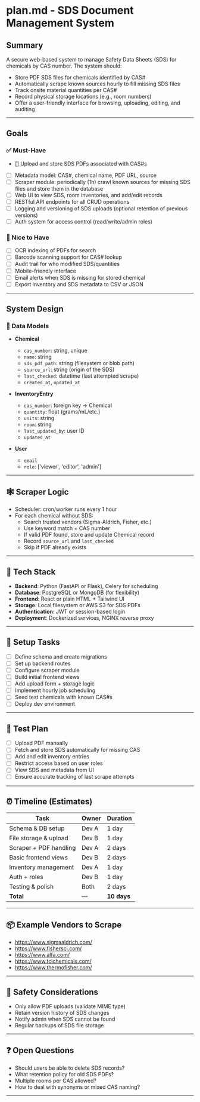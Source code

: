 # plan.md - SDS Document Management System

## Summary

A secure web-based system to manage Safety Data Sheets (SDS) for chemicals by CAS number. The system should:

- Store PDF SDS files for chemicals identified by CAS#
- Automatically scrape known sources hourly to fill missing SDS files
- Track onsite material quantities per CAS#
- Record physical storage locations (e.g., room numbers)
- Offer a user-friendly interface for browsing, uploading, editing, and auditing

---

## Goals

### ✅ Must-Have
- [] Upload and store SDS PDFs associated with CAS#s
- [ ] Metadata model: CAS#, chemical name, PDF URL, source
- [ ] Scraper module: periodically (1h) crawl known sources for missing SDS files and store them in the database
- [ ] Web UI to view SDS, room inventories, and add/edit records
- [ ] RESTful API endpoints for all CRUD operations
- [ ] Logging and versioning of SDS uploads (optional retention of previous versions)
- [ ] Auth system for access control (read/write/admin roles)

### 🚀 Nice to Have
- [ ] OCR indexing of PDFs for search
- [ ] Barcode scanning support for CAS# lookup
- [ ] Audit trail for who modified SDS/quantities
- [ ] Mobile-friendly interface
- [ ] Email alerts when SDS is missing for stored chemical
- [ ] Export inventory and SDS metadata to CSV or JSON

---

## System Design

### 📁 Data Models

- **Chemical**
  - `cas_number`: string, unique
  - `name`: string
  - `sds_pdf_path`: string (filesystem or blob path)
  - `source_url`: string (origin of the SDS)
  - `last_checked`: datetime (last attempted scrape)
  - `created_at`, `updated_at`

- **InventoryEntry**
  - `cas_number`: foreign key → Chemical
  - `quantity`: float (grams/mL/etc.)
  - `units`: string
  - `room`: string
  - `last_updated_by`: user ID
  - `updated_at`

- **User**
  - `email`
  - `role`: ['viewer', 'editor', 'admin']

---

## 🕸️ Scraper Logic

- Scheduler: cron/worker runs every 1 hour
- For each chemical without SDS:
  - Search trusted vendors (Sigma-Aldrich, Fisher, etc.)
  - Use keyword match + CAS number
  - If valid PDF found, store and update Chemical record
  - Record `source_url` and `last_checked`
  - Skip if PDF already exists

---

## 🧱 Tech Stack

- **Backend**: Python (FastAPI or Flask), Celery for scheduling
- **Database**: PostgreSQL or MongoDB (for flexibility)
- **Frontend**: React or plain HTML + Tailwind UI
- **Storage**: Local filesystem or AWS S3 for SDS PDFs
- **Authentication**: JWT or session-based login
- **Deployment**: Dockerized services, NGINX reverse proxy

---

## 🔧 Setup Tasks

- [ ] Define schema and create migrations
- [ ] Set up backend routes
- [ ] Configure scraper module
- [ ] Build initial frontend views
- [ ] Add upload form + storage logic
- [ ] Implement hourly job scheduling
- [ ] Seed test chemicals with known CAS#s
- [ ] Deploy dev environment

---

## 🧪 Test Plan

- [ ] Upload PDF manually
- [ ] Fetch and store SDS automatically for missing CAS
- [ ] Add and edit inventory entries
- [ ] Restrict access based on user roles
- [ ] View SDS and metadata from UI
- [ ] Ensure accurate tracking of last scrape attempts

---

## ⏰ Timeline (Estimates)

| Task                          | Owner  | Duration |
|-------------------------------|--------|----------|
| Schema & DB setup             | Dev A  | 1 day    |
| File storage & upload         | Dev B  | 1 day    |
| Scraper + PDF handling        | Dev A  | 2 days   |
| Basic frontend views          | Dev B  | 2 days   |
| Inventory management          | Dev A  | 1 day    |
| Auth + roles                  | Dev B  | 1 day    |
| Testing & polish              | Both   | 2 days   |
| **Total**                     | —      | **10 days** |

---

## 📦 Example Vendors to Scrape

- https://www.sigmaaldrich.com/
- https://www.fishersci.com/
- https://www.alfa.com/
- https://www.tcichemicals.com/
- https://www.thermofisher.com/

---

## 🧯 Safety Considerations

- Only allow PDF uploads (validate MIME type)
- Retain version history of SDS changes
- Notify admin when SDS cannot be found
- Regular backups of SDS file storage

---

## ❓ Open Questions

- Should users be able to delete SDS records?
- What retention policy for old SDS PDFs?
- Multiple rooms per CAS allowed?
- How to deal with synonyms or mixed CAS naming?

---

